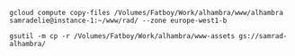 `gcloud compute copy-files /Volumes/Fatboy/Work/alhambra/www/alhambra  samradelie@instance-1:~/www/rad/ --zone europe-west1-b`

`gsutil -m cp -r /Volumes/Fatboy/Work/alhambra/www-assets gs://samrad-alhambra/`